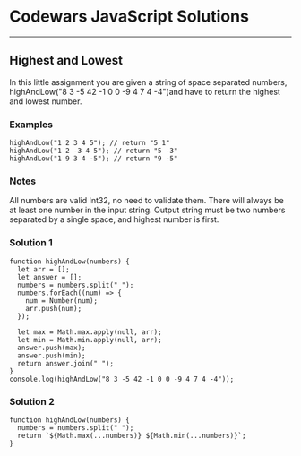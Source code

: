 # Codewars JavaScript Solutions

---

## Highest and Lowest

In this little assignment you are given a string of space separated numbers,
highAndLow("8 3 -5 42 -1 0 0 -9 4 7 4 -4")and have to return the highest and lowest number.

### Examples

```
highAndLow("1 2 3 4 5"); // return "5 1"
highAndLow("1 2 -3 4 5"); // return "5 -3"
highAndLow("1 9 3 4 -5"); // return "9 -5"
```

### Notes

All numbers are valid Int32, no need to validate them.
There will always be at least one number in the input string.
Output string must be two numbers separated by a single space, and highest number is first.

### Solution 1

```
function highAndLow(numbers) {
  let arr = [];
  let answer = [];
  numbers = numbers.split(" ");
  numbers.forEach((num) => {
    num = Number(num);
    arr.push(num);
  });

  let max = Math.max.apply(null, arr);
  let min = Math.min.apply(null, arr);
  answer.push(max);
  answer.push(min);
  return answer.join(" ");
}
console.log(highAndLow("8 3 -5 42 -1 0 0 -9 4 7 4 -4"));
```

### Solution 2

```
function highAndLow(numbers) {
  numbers = numbers.split(" ");
  return `${Math.max(...numbers)} ${Math.min(...numbers)}`;
}
```
